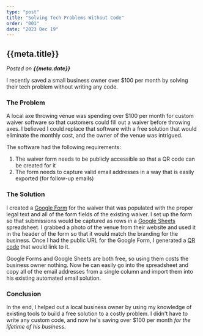 ```yaml
---
type: "post"
title: "Solving Tech Problems Without Code"
order: "001"
date: "2023 Dec 19"
---
```


## {{meta.title}}

*Posted on **{{meta.date}}***

I recently saved a small business owner over $100 per month by solving their tech problem without writing any code.

### The Problem

A local axe throwing venue was spending over $100 per month for custom waiver software so that customers could fill out a waiver before throwing axes. I believed I could replace that software with a free solution that would eliminate the monthly cost, and the owner of the venue was intrigued.

The software had the following requirements:

1. The waiver form needs to be publicly accessible so that a QR code can be created for it
1. The form needs to capture valid email addresses in a way that is easily exported (for follow-up emails)

### The Solution

I created a [Google Form](https://forms.google.com) for the waiver that was populated with the proper legal text and all of the form fields of the existing waiver. I set up the form so that submissions would be captured as rows in a [Google Sheets](https://sheets.google.com) spreadsheet. I grabbed a photo of the venue from their website and used it in the header of the form so that it would match the branding for the business. Once I had the public URL for the Google Form, I generated a [QR code](https://www.qr-code-generator.com) that would link to it.

Google Forms and Google Sheets are both free, so using them costs the business owner nothing. Now he can easily go into the spreadsheet and copy all of the email addresses from a single column and import them into his existing automated email solution.

### Conclusion

In the end, I helped out a local business owner by using my knowledge of existing tools to build a free solution to a costly problem. I didn't have to write any custom code, and now he's saving over $100 per month *for the lifetime of his business*.